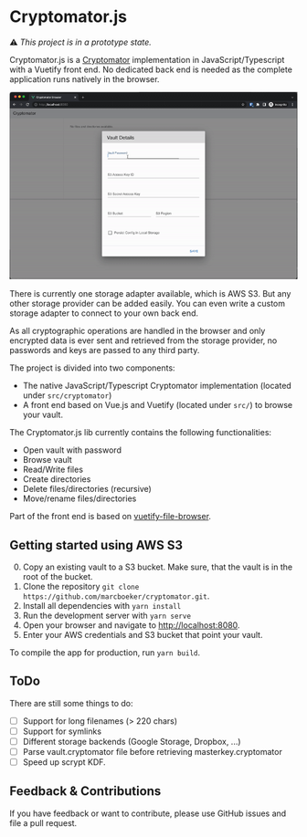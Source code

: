 # Cryptomator.js

⚠️ _This project is in a prototype state._

Cryptomator.js is a [Cryptomator](https://github.com/cryptomator/cryptomator) implementation in
JavaScript/Typescript with a Vuetify front end. No dedicated back end is needed as the complete
application runs natively in the browser.

![demo](./assets/demo.gif)

There is currently one storage adapter available, which is AWS S3. But any other storage provider
can be added easily. You can even write a custom storage adapter to connect to your own back end.

As all cryptographic operations are handled in the browser and only encrypted data is ever sent and
retrieved from the storage provider, no passwords and keys are passed to any third party.

The project is divided into two components:

- The native JavaScript/Typescript Cryptomator implementation (located under `src/cryptomator`)
- A front end based on Vue.js and Vuetify (located under `src/`) to browse your vault.

The Cryptomator.js lib currently contains the following functionalities:

- Open vault with password
- Browse vault
- Read/Write files
- Create directories
- Delete files/directories (recursive)
- Move/rename files/directories

Part of the front end is based on
[vuetify-file-browser](https://github.com/semeniuk/vuetify-file-browser).

## Getting started using AWS S3

0. Copy an existing vault to a S3 bucket. Make sure, that the vault is in the root of the bucket.
1. Clone the repository `git clone https://github.com/marcboeker/cryptomator.git`.
2. Install all dependencies with `yarn install`
3. Run the development server with `yarn serve`
4. Open your browser and navigate to [http://localhost:8080](http://localhost:8080).
5. Enter your AWS credentials and S3 bucket that point your vault.

To compile the app for production, run `yarn build`.

## ToDo

There are still some things to do:

- [ ] Support for long filenames (> 220 chars)
- [ ] Support for symlinks
- [ ] Different storage backends (Google Storage, Dropbox, ...)
- [ ] Parse vault.cryptomator file before retrieving masterkey.cryptomator
- [ ] Speed up scrypt KDF.

## Feedback & Contributions

If you have feedback or want to contribute, please use GitHub issues and file a pull request.
